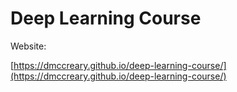 # Deep Learning Course

Website: 

[https://dmccreary.github.io/deep-learning-course/](https://dmccreary.github.io/deep-learning-course/)